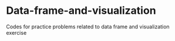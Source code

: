 # Data-frame-and-visualization
Codes for practice problems related to data frame and visualization exercise
